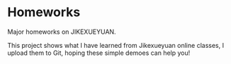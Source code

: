 # Homeworks

Major homeworks on JIKEXUEYUAN.

This project shows what I have learned from Jikexueyuan online classes, I upload them to Git, hoping these simple demoes can help you!
